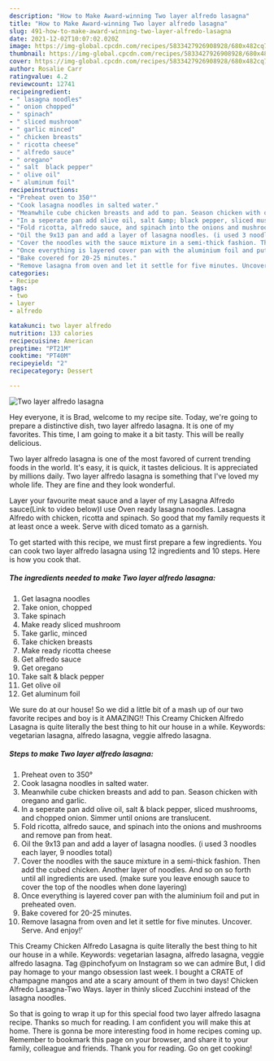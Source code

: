 ```yaml
---
description: "How to Make Award-winning Two layer alfredo lasagna"
title: "How to Make Award-winning Two layer alfredo lasagna"
slug: 491-how-to-make-award-winning-two-layer-alfredo-lasagna
date: 2021-12-02T10:07:02.020Z
image: https://img-global.cpcdn.com/recipes/5833427926908928/680x482cq70/two-layer-alfredo-lasagna-recipe-main-photo.jpg
thumbnail: https://img-global.cpcdn.com/recipes/5833427926908928/680x482cq70/two-layer-alfredo-lasagna-recipe-main-photo.jpg
cover: https://img-global.cpcdn.com/recipes/5833427926908928/680x482cq70/two-layer-alfredo-lasagna-recipe-main-photo.jpg
author: Rosalie Carr
ratingvalue: 4.2
reviewcount: 12741
recipeingredient:
- " lasagna noodles"
- " onion chopped"
- " spinach"
- " sliced mushroom"
- " garlic minced"
- " chicken breasts"
- " ricotta cheese"
- " alfredo sauce"
- " oregano"
- " salt  black pepper"
- " olive oil"
- " aluminum foil"
recipeinstructions:
- "Preheat oven to 350°"
- "Cook lasagna noodles in salted water."
- "Meanwhile cube chicken breasts and add to pan. Season chicken with oregano and garlic."
- "In a seperate pan add olive oil, salt &amp; black pepper, sliced mushrooms, and chopped onion. Simmer until onions are translucent."
- "Fold ricotta, alfredo sauce, and spinach into the onions and mushrooms and remove pan from heat."
- "Oil the 9x13 pan and add a layer of lasagna noodles. (i used 3 noodles each layer, 9 noodles total)"
- "Cover the noodles with the sauce mixture in a semi-thick fashion. Then add the cubed chicken. Another layer of noodles. And so on so forth until all ingredients are used. (make sure you leave enough sauce to cover the top of the noodles when done layering)"
- "Once everything is layered cover pan with the aluminium foil and put in preheated oven."
- "Bake covered for 20-25 minutes."
- "Remove lasagna from oven and let it settle for five minutes. Uncover. Serve. And enjoy!&#39;"
categories:
- Recipe
tags:
- two
- layer
- alfredo

katakunci: two layer alfredo 
nutrition: 133 calories
recipecuisine: American
preptime: "PT21M"
cooktime: "PT40M"
recipeyield: "2"
recipecategory: Dessert

---
```



![Two layer alfredo lasagna](https://img-global.cpcdn.com/recipes/5833427926908928/680x482cq70/two-layer-alfredo-lasagna-recipe-main-photo.jpg)

Hey everyone, it is Brad, welcome to my recipe site. Today, we're going to prepare a distinctive dish, two layer alfredo lasagna. It is one of my favorites. This time, I am going to make it a bit tasty. This will be really delicious.

Two layer alfredo lasagna is one of the most favored of current trending foods in the world. It's easy, it is quick, it tastes delicious. It is appreciated by millions daily. Two layer alfredo lasagna is something that I've loved my whole life. They are fine and they look wonderful.

Layer your favourite meat sauce and a layer of my Lasagna Alfredo sauce(Link to video below)I use Oven ready lasagna noodles. Lasagna Alfredo with chicken, ricotta and spinach. So good that my family requests it at least once a week. Serve with diced tomato as a garnish.


To get started with this recipe, we must first prepare a few ingredients. You can cook two layer alfredo lasagna using 12 ingredients and 10 steps. Here is how you cook that.

<!--inarticleads1-->

##### The ingredients needed to make Two layer alfredo lasagna:

1. Get  lasagna noodles
1. Take  onion, chopped
1. Take  spinach
1. Make ready  sliced mushroom
1. Take  garlic, minced
1. Take  chicken breasts
1. Make ready  ricotta cheese
1. Get  alfredo sauce
1. Get  oregano
1. Take  salt &amp; black pepper
1. Get  olive oil
1. Get  aluminum foil


We sure do at our house! So we did a little bit of a mash up of our two favorite recipes and boy is it AMAZING!! This Creamy Chicken Alfredo Lasagna is quite literally the best thing to hit our house in a while. Keywords: vegetarian lasagna, alfredo lasagna, veggie alfredo lasagna. 

<!--inarticleads2-->

##### Steps to make Two layer alfredo lasagna:

1. Preheat oven to 350°
1. Cook lasagna noodles in salted water.
1. Meanwhile cube chicken breasts and add to pan. Season chicken with oregano and garlic.
1. In a seperate pan add olive oil, salt &amp; black pepper, sliced mushrooms, and chopped onion. Simmer until onions are translucent.
1. Fold ricotta, alfredo sauce, and spinach into the onions and mushrooms and remove pan from heat.
1. Oil the 9x13 pan and add a layer of lasagna noodles. (i used 3 noodles each layer, 9 noodles total)
1. Cover the noodles with the sauce mixture in a semi-thick fashion. Then add the cubed chicken. Another layer of noodles. And so on so forth until all ingredients are used. (make sure you leave enough sauce to cover the top of the noodles when done layering)
1. Once everything is layered cover pan with the aluminium foil and put in preheated oven.
1. Bake covered for 20-25 minutes.
1. Remove lasagna from oven and let it settle for five minutes. Uncover. Serve. And enjoy!&#39;


This Creamy Chicken Alfredo Lasagna is quite literally the best thing to hit our house in a while. Keywords: vegetarian lasagna, alfredo lasagna, veggie alfredo lasagna. Tag @pinchofyum on Instagram so we can admire But, I did pay homage to your mango obsession last week. I bought a CRATE of champagne mangos and ate a scary amount of them in two days! Chicken Alfredo Lasagna-Two Ways. layer in thinly sliced Zucchini instead of the lasagna noodles. 

So that is going to wrap it up for this special food two layer alfredo lasagna recipe. Thanks so much for reading. I am confident you will make this at home. There is gonna be more interesting food in home recipes coming up. Remember to bookmark this page on your browser, and share it to your family, colleague and friends. Thank you for reading. Go on get cooking!
